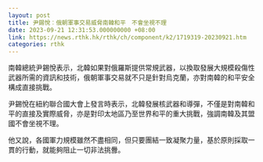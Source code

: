 ```yaml
---
layout: post
title: 尹錫悅︰俄朝軍事交易威脅南韓和平　不會坐視不理
date: 2023-09-21 12:31:53.000000000 +08:00
link: https://news.rthk.hk/rthk/ch/component/k2/1719319-20230921.htm
categories: rthk
---
```


南韓總統尹錫悅表示，北韓如果對俄羅斯提供常規武器，以換取發展大規模殺傷性武器所需的資訊和技術，俄朝軍事交易就不只是針對烏克蘭，亦對南韓的和平安全構成直接挑戰。

尹錫悅在紐約聯合國大會上發言時表示，北韓發展核武器和導彈，不僅是對南韓和平的直接及實際威脅，亦是對印太地區乃至世界和平的重大挑戰，強調南韓及其盟國不會坐視不理。

他又說，各國軍力規模雖然不盡相同，但只要團結一致凝聚力量，基於原則採取一貫的行動，就能夠阻止一切非法挑釁。
